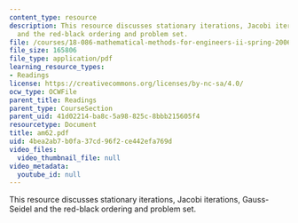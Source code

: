 ```yaml
---
content_type: resource
description: This resource discusses stationary iterations, Jacobi iterations, Gauss-Seidel
  and the red-black ordering and problem set.
file: /courses/18-086-mathematical-methods-for-engineers-ii-spring-2006/4bea2ab7b0fa37cd96f2ce442efa769d_am62.pdf
file_size: 165806
file_type: application/pdf
learning_resource_types:
- Readings
license: https://creativecommons.org/licenses/by-nc-sa/4.0/
ocw_type: OCWFile
parent_title: Readings
parent_type: CourseSection
parent_uid: 41d02214-ba8c-5a98-825c-8bbb215605f4
resourcetype: Document
title: am62.pdf
uid: 4bea2ab7-b0fa-37cd-96f2-ce442efa769d
video_files:
  video_thumbnail_file: null
video_metadata:
  youtube_id: null
---
```

This resource discusses stationary iterations, Jacobi iterations, Gauss-Seidel and the red-black ordering and problem set.